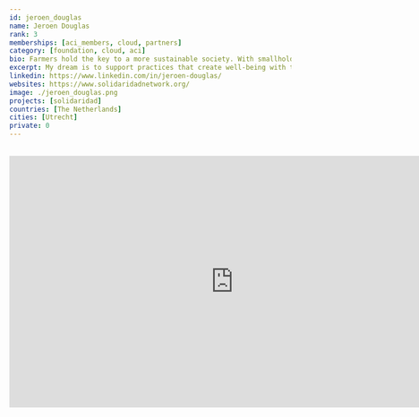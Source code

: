 ```yaml
---
id: jeroen_douglas
name: Jeroen Douglas
rank: 3
memberships: [aci_members, cloud, partners]
category: [foundation, cloud, aci]
bio: Farmers hold the key to a more sustainable society. With smallholder farmers and farm workers in the tropics and in relation to value chain partners, including retail and consumers, I'm seeking for a more equitable wealth distribution. More income and profits for farmers is needed. For many of them, their business case is still way too thin. There are ways out. Larger farm scale, more investments to forward integration, diversified production and trade. Once profitable, farmers can practice regenerative and climate smart agriculture. They can be the center of any healthy and sustainable food system, and ultimately can find access to high value ánd high impact markets. Both to international markets, as well as to local urban markets. Female entrepreneurs are gradually taking the lead in this transition. My dream is to support practices that create well-being with the poorest farmers and workers on our globe through smart and achievable solutions. These solutions will contribute to a transition towards a society in solidarity and operating within planetary bounderies.
excerpt: My dream is to support practices that create well-being with the poorest farmers and workers on our globe.
linkedin: https://www.linkedin.com/in/jeroen-douglas/
websites: https://www.solidaridadnetwork.org/
image: ./jeroen_douglas.png
projects: [solidaridad]
countries: [The Netherlands]
cities: [Utrecht]
private: 0
---
```


<BR>
<div class="aspect-w-16 aspect-h-9">
<iframe src="https://player.vimeo.com/video/412688641" width="800" height="450" frameborder="0" allow="autoplay; fullscreen" allowfullscreen></iframe>
</div>
<BR>
